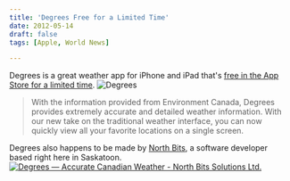 ```yaml
---
title: 'Degrees Free for a Limited Time'
date: 2012-05-14
draft: false
tags: [Apple, World News]

---
```


Degrees is a great weather app for iPhone and iPad that's [free in the App Store for a limited time](http://click.linksynergy.com/fs-bin/stat?id=6PFrOqNV4B8&offerid=146261&type=3&subid=0&tmpid=1826&RD_PARM1=http%253A%252F%252Fitunes.apple.com%252Fca%252Fapp%252Fdegrees-accurate-canadian%252Fid430737738%253Fmt%253D8%2526uo%253D4%2526partnerId%253D30). ![](https://chrisenns.com/wp-content/uploads/2012/05/Degrees.jpg "Degrees")

> With the information provided from Environment Canada, Degrees provides extremely accurate and detailed weather information. With our new take on the traditional weather interface, you can now quickly view all your favorite locations on a single screen.

Degrees also happens to be made by [North Bits](http://www.northbits.co/), a software developer based right here in Saskatoon. [![Degrees — Accurate Canadian Weather - North Bits Solutions Ltd.](http://r.mzstatic.com/images/web/linkmaker/badge_appstore-lrg.gif)](http://click.linksynergy.com/fs-bin/stat?id=6PFrOqNV4B8&offerid=146261&type=3&subid=0&tmpid=1826&RD_PARM1=http%253A%252F%252Fitunes.apple.com%252Fca%252Fapp%252Fdegrees-accurate-canadian%252Fid430737738%253Fmt%253D8%2526uo%253D4%2526partnerId%253D30)